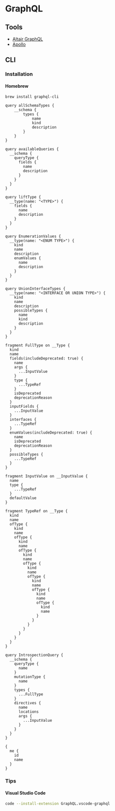 # GraphQL

<!--
https://www.linkedin.com/learning/graphql-essential-training/learn-graphql-essentials

https://github.com/njNafir/react-cheatsheets/blob/master/graphql.md
https://github.com/Maelstroms38/django-book/blob/master/chapter-7.md
https://github.com/mehulagg/gitlab/blob/master/doc/development/fe_guide/graphql.md
-->

## Tools

- [Altair GraphQL](/altair-graphql.md)
- [Apollo](/apollo.md)

## CLI

### Installation

#### Homebrew

```sh
brew install graphql-cli
```

```gql
query allSchemaTypes {
    __schema {
        types {
            name
            kind
            description
        }
    }
}

query availableQueries {
  __schema {
    queryType {
      fields {
        name
        description
      }
    }
  }
}

query liftType {
  __type(name: "<TYPE>") {
    fields {
      name
      description
    }
  }
}

query EnumerationValues {
  __type(name: "<ENUM TYPE>") {
    kind
    name
    description
    enumValues {
      name
      description
    }
  }
}

query UnionInterfaceTypes {
  __type(name: "<INTERFACE OR UNION TYPE>") {
    kind
    name
    description
    possibleTypes {
      name
      kind
      description
    }
  }
}
```

```gql
fragment FullType on __Type {
  kind
  name
  fields(includeDeprecated: true) {
    name
    args {
      ...InputValue
    }
    type {
      ...TypeRef
    }
    isDeprecated
    deprecationReason
  }
  inputFields {
    ...InputValue
  }
  interfaces {
    ...TypeRef
  }
  enumValues(includeDeprecated: true) {
    name
    isDeprecated
    deprecationReason
  }
  possibleTypes {
    ...TypeRef
  }
}

fragment InputValue on __InputValue {
  name
  type {
    ...TypeRef
  }
  defaultValue
}

fragment TypeRef on __Type {
  kind
  name
  ofType {
    kind
    name
    ofType {
      kind
      name
      ofType {
        kind
        name
        ofType {
          kind
          name
          ofType {
            kind
            name
            ofType {
              kind
              name
              ofType {
                kind
                name
              }
            }
          }
        }
      }
    }
  }
}

query IntrospectionQuery {
  __schema {
    queryType {
      name
    }
    mutationType {
      name
    }
    types {
      ...FullType
    }
    directives {
      name
      locations
      args {
        ...InputValue
      }
    }
  }
}
```

```gql
{
  me {
    id
    name
  }
}
```

### Tips

#### Visual Studio Code

```sh
code --install-extension GraphQL.vscode-graphql
```

<!-- #### Caddy Configuration

```sh
# Homebrew
cat << EOF > /usr/local/etc/Caddyfile
:80 {
  proxy / 127.0.0.1:8080 {
    websocket
  }
}
EOF
```

```sh
# Homebrew
brew services restart caddy
``` -->
